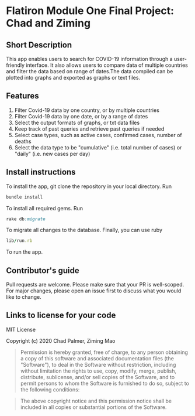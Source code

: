 # Flatiron Module One Final Project: Chad and Ziming

## Short Description

This app enables users to search for COVID-19 information through a user-friendly interface. It also allows users to compare data of multiple countries and filter the data based on range of dates.The data compiled can be plotted into graphs and exported as graphs or text files. 

## Features

1. Filter Covid-19 data by one country, or by multiple countries
2. Filter Covid-19 data by one date, or by a range of dates
3. Select the output formats of graphs, or txt data files
4. Keep track of past queries and retrieve past queries if needed
5. Select case types, such as active cases, confirmed cases, number of deaths
6. Select the data type to be "cumulative" (i.e. total number of cases) or "daily" (i.e. new cases per day)

## Install instructions

To install the app, git clone the repository in your local directory. Run 
```ruby
bundle install
```
To install all required gems. Run 
```ruby
rake db:migrate 
```
To migrate all changes to the database. Finally, you can use ruby 
```ruby
lib/run.rb 
```
To run the app. 

## Contributor's guide

Pull requests are welcome. Please make sure that your PR is well-scoped.
For major changes, please open an issue first to discuss what you would like to change.

## Links to license for your code

MIT License

Copyright (c) 2020 Chad Palmer, Ziming Mao

> Permission is hereby granted, free of charge, to any person obtaining a copy of this software and associated documentation files (the "Software"), to deal in the Software without restriction, including without limitation the rights to use, copy, modify, merge, publish, distribute, sublicense, and/or sell copies of the Software, and to permit persons to whom the Software is furnished to do so, subject to the following conditions: 

> The above copyright notice and this permission notice shall be included in all copies or substantial portions of the Software.
